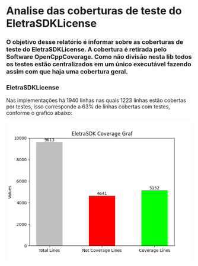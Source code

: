 # Analise das coberturas de teste do EletraSDKLicense

### O objetivo desse relatório é informar sobre as coberturas de teste do EletraSDKLicense. A cobertura é retirada pelo Software OpenCppCoverage. Como não divisão nesta lib todos os testes estão centralizados em um único executável fazendo assim com que haja uma cobertura geral.

### EletraSDKLicense
Nas implementações há 1940 linhas nas quais 1223 linhas estão cobertas por testes, isso corresponde a 63% de linhas cobertas com testes, conforme o grafico abaixo:

![Gráfico das cobeturas de teste do EletraSDKLicense](https://github.com/RaulSouza27/CoverageTestsEletraSDK/blob/main/Images/EletraSDK.png)